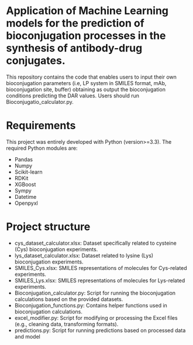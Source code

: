 # Application of Machine Learning models for the prediction of bioconjugation processes in the synthesis of antibody-drug conjugates.

This repository contains the code that enables users to input their own bioconjugation parameters (i.e, LP system in SMILES format, mAb, bioconjugation site, buffer) obtaining as output the bioconjugation conditions predicting the DAR values. Users should run Bioconjugatio_calculator.py.

# Requirements 

This project was entirely developed with Python (version>=3.3). The required Python modules are:

* Pandas
* Numpy
* Scikit-learn
* RDKit
* XGBoost
* Sympy
* Datetime
* Openpyxl

# Project structure

* cys_dataset_calculator.xlsx: Dataset specifically related to cysteine (Cys) bioconjugation experiments.
* lys_dataset_calculator.xlsx: Dataset related to lysine (Lys) bioconjugation experiments.
* SMILES_Cys.xlsx: SMILES representations of molecules for Cys-related experiments.
* SMILES_Lys.xlsx: SMILES representations of molecules for Lys-related experiments.
* Bioconjugation_calculator.py: Script for running the bioconjugation calculations based on the provided datasets.
* Bioconjugation_functions.py: Contains helper functions used in bioconjugation calculations.
* excel_modifier.py: Script for modifying or processing the Excel files (e.g., cleaning data, transforming formats).
* predictions.py: Script for running predictions based on processed data and model
